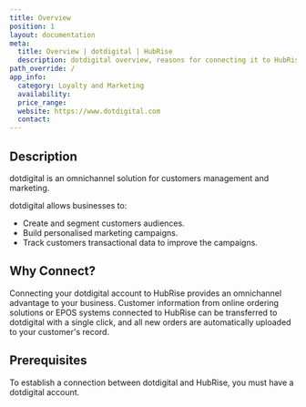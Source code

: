 ```yaml
---
title: Overview
position: 1
layout: documentation
meta:
  title: Overview | dotdigital | HubRise
  description: dotdigital overview, reasons for connecting it to HubRise and summary of integrated features. Synchronise data between your EPOS and your apps.
path_override: /
app_info:
  category: Loyalty and Marketing
  availability:
  price_range:
  website: https://www.dotdigital.com
  contact:
---
```


## Description

dotdigital is an omnichannel solution for customers management and marketing.

dotdigital allows businesses to:

- Create and segment customers audiences.
- Build personalised marketing campaigns.
- Track customers transactional data to improve the campaigns.

## Why Connect?

Connecting your dotdigital account to HubRise provides an omnichannel advantage to your business. Customer information from online ordering solutions or EPOS systems connected to HubRise can be transferred to dotdigital with a single click, and all new orders are automatically uploaded to your customer's record.

## Prerequisites

To establish a connection between dotdigital and HubRise, you must have a dotdigital account.

